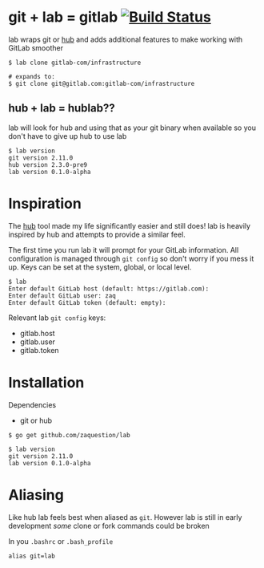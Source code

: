 # git + lab = gitlab [![Build Status](https://travis-ci.org/zaquestion/lab.svg?branch=master)](https://travis-ci.org/zaquestion/lab)

lab wraps git or [hub](https://github.com/github/hub) and adds additional features to make working with GitLab smoother

```
$ lab clone gitlab-com/infrastructure

# expands to:
$ git clone git@gitlab.com:gitlab-com/infrastructure
```

## hub + lab = hublab??

lab will look for hub and using that as your git binary when available so you don't have to give up hub to use lab
```
$ lab version
git version 2.11.0
hub version 2.3.0-pre9
lab version 0.1.0-alpha
```

# Inspiration

The [hub](https://github.com/github/hub) tool made my life significantly easier and still does! lab is heavily inspired by hub and attempts to provide a similar feel.

The first time you run lab it will prompt for your GitLab information. All configuration is managed through `git config` so don't worry if you mess it up. Keys can be set at the system, global, or local level.
```
$ lab
Enter default GitLab host (default: https://gitlab.com):
Enter default GitLab user: zaq
Enter default GitLab token (default: empty):
```

Relevant lab `git config` keys:
* gitlab.host
* gitlab.user
* gitlab.token

# Installation

Dependencies

* git or hub

```
$ go get github.com/zaquestion/lab

$ lab version
git version 2.11.0
lab version 0.1.0-alpha
```

# Aliasing

Like hub lab feels best when aliased as `git`. However lab is still in early development _some_ clone or fork commands could be broken

In you `.bashrc` or `.bash_profile`
```
alias git=lab
```
